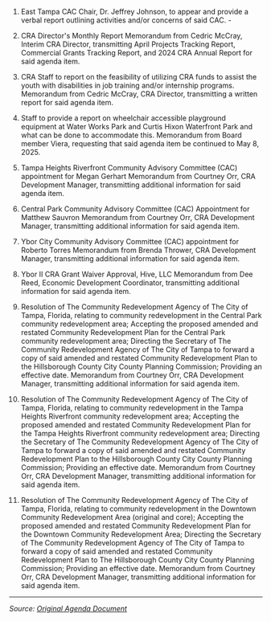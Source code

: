 1. East Tampa CAC Chair, Dr. Jeffrey Johnson, to appear and provide a verbal report outlining activities and/or concerns of said CAC. -

2. CRA Director's Monthly Report Memorandum from Cedric McCray, Interim CRA Director, transmitting April Projects Tracking Report, Commercial Grants Tracking Report, and 2024 CRA Annual Report for said agenda item.

3. CRA Staff to report on the feasibility of utilizing CRA funds to assist the youth with disabilities in job training and/or internship programs.  Memorandum from Cedric McCray, CRA Director, transmitting a written report for said agenda item.

4. Staff to provide a report on wheelchair accessible playground equipment at Water Works Park and Curtis Hixon Waterfront Park and what can be done to accommodate this.  Memorandum from Board member Viera, requesting that said agenda item be continued to May 8, 2025.

5. Tampa Heights Riverfront Community Advisory Committee (CAC) appointment for Megan Gerhart Memorandum from Courtney Orr, CRA Development Manager, transmitting additional information for said agenda item.

6. Central Park Community Advisory Committee (CAC) Appointment for Matthew Sauvron Memorandum from Courtney Orr, CRA Development Manager, transmitting additional information for said agenda item.

7. Ybor City Community Advisory Committee (CAC) appointment for Roberto Torres Memorandum from Brenda Thrower, CRA Development Manager, transmitting additional information for said agenda item.

8. Ybor II CRA Grant Waiver Approval, Hive, LLC Memorandum from Dee Reed, Economic Development Coordinator, transmitting additional information for said agenda item.

9. Resolution of The Community Redevelopment Agency of The City of Tampa, Florida, relating to community redevelopment in the Central Park community redevelopment area; Accepting the proposed amended and restated Community Redevelopment Plan for the Central Park community redevelopment area; Directing the Secretary of The Community Redevelopment Agency of The City of Tampa to forward a copy of said amended and restated Community Redevelopment Plan to the Hillsborough County City County Planning Commission; Providing an effective date. Memorandum from Courtney Orr, CRA Development Manager, transmitting additional information for said agenda item.

10. Resolution of The Community Redevelopment Agency of The City of Tampa, Florida, relating to community redevelopment in the Tampa Heights Riverfront community redevelopment area; Accepting the proposed amended and restated Community Redevelopment Plan for the Tampa Heights Riverfront community redevelopment area; Directing the Secretary of The Community Redevelopment Agency of The City of Tampa to forward a copy of said amended and restated Community Redevelopment Plan to the Hillsborough County City County Planning Commission; Providing an effective date. Memorandum from Courtney Orr, CRA Development Manager, transmitting additional information for said agenda item.

11. Resolution of The Community Redevelopment Agency of The City of Tampa, Florida, relating to community redevelopment in the Downtown Community Redevelopment Area (original and core); Accepting the proposed amended and restated Community Redevelopment Plan for the Downtown Community Redevelopment Area; Directing the Secretary of The Community Redevelopment Agency of The City of Tampa to forward a copy of said amended and restated Community Redevelopment Plan to The Hillsborough County City County Planning Commission; Providing an effective date. Memorandum from Courtney Orr, CRA Development Manager, transmitting additional information for said agenda item.

---
*Source: [Original Agenda Document](https://tampagov.hylandcloud.com/221agendaonline/Documents/ViewAgenda?meetingId=2586&type=agenda&doctype=1)*